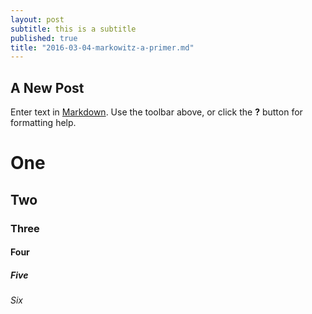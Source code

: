 ```yaml
---
layout: post
subtitle: this is a subtitle
published: true
title: "2016-03-04-markowitz-a-primer.md"
---
```

## A New Post

Enter text in [Markdown](http://daringfireball.net/projects/markdown/). Use the toolbar above, or click the **?** button for formatting help.

# One
## Two
### Three
#### Four
##### Five
###### Six

